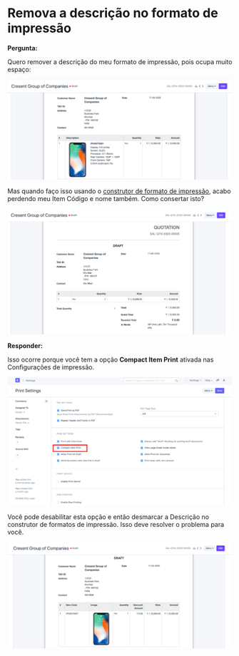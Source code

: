 # Remova a descrição no formato de impressão


**Pergunta:**


Quero remover a descrição do meu formato de impressão, pois ocupa muito espaço:


![](/files/cDYxb5o.png)


Mas quando faço isso usando o [construtor de formato de impressão](https://docs.erpnext.com/docs/user/manual/en/setting-up/print/print-format-builder), acabo perdendo meu Item Código e nome também. Como consertar isto?


![](/files/Fredaow.png)


**Responder:**


Isso ocorre porque você tem a opção **Compact Item Print** ativada nas Configurações de impressão.


![](/files/lCGM2tO.png)


Você pode desabilitar esta opção e então desmarcar a Descrição no construtor de formatos de impressão. Isso deve resolver o problema para você.


![](/files/6MI1aNw.png)